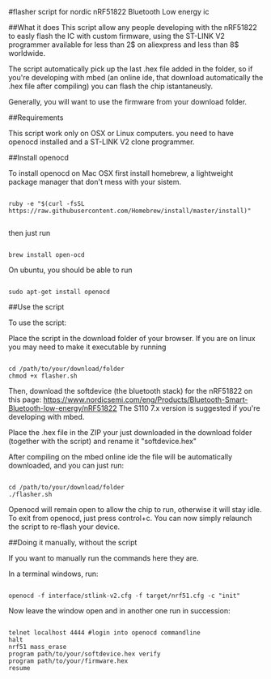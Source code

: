 #flasher script for nordic nRF51822 Bluetooth Low energy ic

##What it does
This script allow any people developing with the nRF51822 to easly flash the IC with custom firmware, using the ST-LINK V2 programmer available for less than 2$ on aliexpress and less than 8$ worldwide.

The script automatically pick up the last .hex file added in the folder, so if you're developing with mbed (an online ide, that download automatically the .hex file after compiling) you can flash the chip istantaneusly.

Generally, you will want to use the firmware from your download folder.



##Requirements

This script work only on OSX or Linux computers.
you need to have openocd installed and a ST-LINK V2 clone programmer.

##Install openocd

To install openocd on Mac OSX first install homebrew, a lightweight package manager that don't mess with your sistem.

```Shell

ruby -e "$(curl -fsSL https://raw.githubusercontent.com/Homebrew/install/master/install)"


```

then just run

```Shell

brew install open-ocd

```

On ubuntu, you should be able to run 

```Shell

sudo apt-get install openocd

```

##Use the script

To use the script:

Place the script in the download folder of your browser. If you are on linux you may need to make it executable by running

```Shell

cd /path/to/your/download/folder
chmod +x flasher.sh

```

Then, download the softdevice (the bluetooth stack) for the nRF51822 on this page: https://www.nordicsemi.com/eng/Products/Bluetooth-Smart-Bluetooth-low-energy/nRF51822 
The S110 7.x version is suggested if you're developing with mbed.

Place the .hex file in the ZIP your just downloaded in the download folder (together with the script) and rename it "softdevice.hex"

After compiling on the mbed online ide the file will be automatically downloaded, and you can just run:

```Shell

cd /path/to/your/download/folder
./flasher.sh

```

Openocd will remain open to allow the chip to run, otherwise it will stay idle. To exit from openocd, just press control+c. You can now simply relaunch the script to re-flash your device.

##Doing it manually, without the script

If you want to manually run the commands here they are. 

In a terminal windows, run:
```Shell

openocd -f interface/stlink-v2.cfg -f target/nrf51.cfg -c "init"

```
Now leave the window open and in another one run in succession:
```Shell

telnet localhost 4444 #login into openocd commandline
halt
nrf51 mass_erase 
program path/to/your/softdevice.hex verify
program path/to/your/firmware.hex
resume

```




